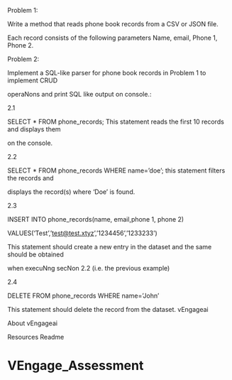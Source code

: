 Problem 1:

Write a method that reads phone book records from a CSV or JSON file.

Each record consists of the following parameters Name, email, Phone 1, Phone 2.

Problem 2:

Implement a SQL-like parser for phone book records in Problem 1 to implement CRUD

operaNons and print SQL like output on console.:

2.1

SELECT * FROM phone_records; This statement reads the first 10 records and displays them

on the console.

2.2

SELECT * FROM phone_records WHERE name=’doe’; this statement filters the records and

displays the record(s) where ‘Doe’ is found.

2.3

INSERT INTO phone_records(name, email,phone 1, phone 2)

VALUES(‘Test’,’test@test.xtyz’,’1234456’,’1233233’)

This statement should create a new entry in the dataset and the same should be obtained

when execuNng secNon 2.2 (i.e. the previous example)

2.4

DELETE FROM phone_records WHERE name=’John’

This statement should delete the record from the dataset. vEngageai

About
vEngageai

Resources
 Readme
# VEngage_Assessment
